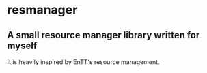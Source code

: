 # resmanager

## A small resource manager library written for myself

It is heavily inspired by EnTT's resource management.
